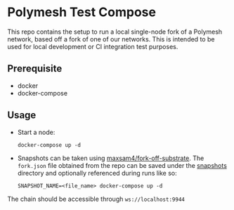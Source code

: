 # Polymesh Test Compose

This repo contains the setup to run a local single-node fork of a Polymesh network, based off a fork of one of our networks.
This is intended to be used for local development or CI integration test purposes.

## Prerequisite

- docker
- docker-compose

## Usage

- Start a node:
  ```
  docker-compose up -d
  ```
- Snapshots can be taken using [maxsam4/fork-off-substrate](https://github.com/maxsam4/fork-off-substrate). The `fork.json` file obtained from the repo can be saved under the [snapshots](./snapshots) directory and optionally referenced during runs like so:

  ```
  SNAPSHOT_NAME=<file_name> docker-compose up -d
  ```

The chain should be accessible through `ws://localhost:9944`
